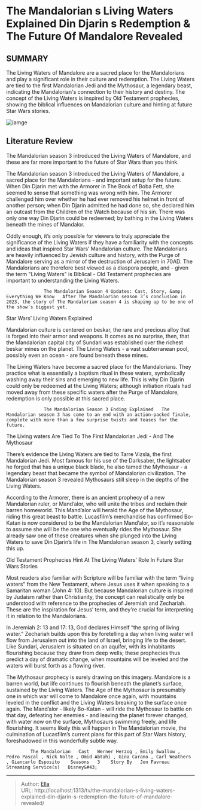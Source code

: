 # The Mandalorian s Living Waters Explained Din Djarin s Redemption &amp; The Future Of Mandalore Revealed


## SUMMARY 



  The Living Waters of Mandalore are a sacred place for the Mandalorians and play a significant role in their culture and redemption.   The Living Waters are tied to the first Mandalorian Jedi and the Mythosaur, a legendary beast, indicating the Mandalorian&#39;s connection to their history and destiny.   The concept of the Living Waters is inspired by Old Testament prophecies, showing the biblical influences on Mandalorian culture and hinting at future Star Wars stories.  

![iamge](https://static1.srcdn.com/wordpress/wp-content/uploads/2023/12/din-djarin-and-the-mandalorian-s-living-waters.jpg)

## Literature Review
The Mandalorian season 3 introduced the Living Waters of Mandalore, and these are far more important to the future of Star Wars than you think.




The Mandalorian season 3 introduced the Living Waters of Mandalore, a sacred place for the Mandalorians - and important setup for the future. When Din Djarin met with the Armorer in The Book of Boba Fett, she seemed to sense that something was wrong with him. The Armorer challenged him over whether he had ever removed his helmet in front of another person; when Din Djarin admitted he had done so, she declared him an outcast from the Children of the Watch because of his sin. There was only one way Din Djarin could be redeemed; by bathing in the Living Waters beneath the mines of Mandalor.




Oddly enough, it’s only possible for viewers to truly appreciate the significance of the Living Waters if they have a familiarity with the concepts and ideas that inspired Star Wars’ Mandalorian culture. The Mandalorians are heavily influenced by Jewish culture and history, with the Purge of Mandalore serving as a mirror of the destruction of Jerusalem in 70AD. The Mandalorians are therefore best viewed as a diaspora people, and - given the term &#34;Living Waters&#34; is Biblical - Old Testament prophecies are important to understanding the Living Waters.

                  The Mandalorian Season 4 Updates: Cast, Story, &amp; Everything We Know   After The Mandalorian season 3’s conclusion in 2023, the story of The Mandalorian season 4 is shaping up to be one of the show’s biggest yet.    


 Star Wars’ Living Waters Explained 
          




Mandalorian culture is centered on beskar, the rare and precious alloy that is forged into their armor and weapons. It comes as no surprise, then, that the Mandalorian capital city of Sundari was established over the richest beskar mines on the planet. The Living Waters - a vast subterranean pool, possibly even an ocean - are found beneath these mines.

The Living Waters have become a sacred place for the Mandalorians. They practice what is essentially a baptism ritual in these waters, symbolically washing away their sins and emerging to new life. This is why Din Djarin could only be redeemed at the Living Waters; although initiation rituals had moved away from these specific waters after the Purge of Mandalore, redemption is only possible at this sacred place.

                  The Mandalorian Season 3 Ending Explained   The Mandalorian season 3 has come to an end with an action-packed finale, complete with more than a few surprise twists and teases for the future.    






 The Living waters Are Tied To The First Mandalorian Jedi - And The Mythosaur 
          

There’s evidence the Living Waters are tied to Tarre Vizsla, the first Mandalorian Jedi. Most famous for his use of the Darksaber, the lightsaber he forged that has a unique black blade, he also tamed the Mythosaur - a legendary beast that became the symbol of Mandalorian civilization. The Mandalorian season 3 revealed Mythosaurs still sleep in the depths of the Living Waters.

According to the Armorer, there is an ancient prophecy of a new Mandalorian ruler, or Mand’alor, who will unite the tribes and reclaim their barren homeworld. This Mand’alor will herald the Age of the Mythosaur, riding this great beast to battle. Lucasfilm’s merchandise has confirmed Bo-Katan is now considered to be the Mandalorian Mand’alor, so it’s reasonable to assume she will be the one who eventually rides the Mythosaur. She already saw one of these creatures when she plunged into the Living Waters to save Din Djarin’s life in The Mandalorian season 3, clearly setting this up.






 Old Testament Prophecies Hint At The Living Waters’ Role In Future Star Wars Stories 
          

Most readers also familiar with Scripture will be familiar with the term “living waters” from the New Testament, where Jesus uses it when speaking to a Samaritan woman (John 4: 10). But because Mandalorian culture is inspired by Judaism rather than Christianity, the concept can realistically only be understood with reference to the prophecies of Jeremiah and Zechariah. These are the inspiration for Jesus’ term, and they&#39;re crucial for interpreting it in relation to the Mandalorians.

In Jeremiah 2: 13 and 17: 13, God declares Himself “the spring of living water.” Zechariah builds upon this by foretelling a day when living water will flow from Jerusalem out into the land of Israel, bringing life to the desert. Like Sundari, Jerusalem is situated on an aquifer, with its inhabitants flourishing because they draw from deep wells; these prophecies thus predict a day of dramatic change, when mountains will be leveled and the waters will burst forth as a flowing river.




The Mythosaur prophecy is surely drawing on this imagery. Mandalore is a barren world, but life continues to flourish beneath the planet’s surface, sustained by the Living Waters. The Age of the Mythosaur is presumably one in which war will come to Mandalore once again, with mountains leveled in the conflict and the Living Waters breaking to the surface once again. The Mand’alor - likely Bo-Katan - will ride the Mythosaur to battle on that day, defeating her enemies - and leaving the planet forever changed, with water now on the surface, Mythosaurs swimming freely, and life flourishing. It seems likely this will happen in The Mandalorian movie, the culmination of Lucasfilm’s current plans for this part of Star Wars history, foreshadowed in this wonderfully subtle way.

             The Mandalorian   Cast   Werner Herzog , Emily Swallow , Pedro Pascal , Nick Nolte , Omid Abtahi , Gina Carano , Carl Weathers , Giancarlo Esposito    Seasons   3    Story By   Jon Favreau    Streaming Service(s)   Disney&#43;       





---

> Author: [Ella](https://instagram.hk.cn/)  
> URL: http://localhost:1313/tv/the-mandalorian-s-living-waters-explained-din-djarin-s-redemption-the-future-of-mandalore-revealed/  

